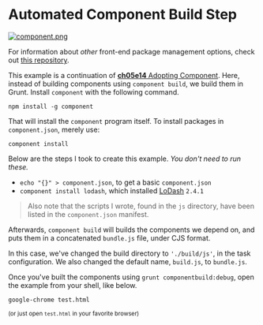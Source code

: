 # Automated Component Build Step

[![component.png][1]][2]

For information about _other_ front-end package management options, check out [this repository][3].

This example is a continuation of [**ch05e14** Adopting Component][4]. Here, instead of building components using `component build`, we build them in Grunt. Install `component` with the following command.

```shell
npm install -g component
```

That will install the `component` program itself. To install packages in `component.json`, merely use:

```shell
component install
```

Below are the steps I took to create this example. _You don't need to run these._

- `echo "{}" > component.json`, to get a basic `component.json`
- `component install lodash`, which installed [LoDash][5] `2.4.1`

> Also note that the scripts I wrote, found in the `js` directory, have been listed in the `component.json` manifest.

Afterwards, `component build` will builds the components we depend on, and puts them in a concatenated `bundle.js` file, under CJS format.

In this case, we've changed the build directory to `'./build/js'`, in the task configuration. We also changed the default name, `build.js`, to `bundle.js`.

Once you've built the components using `grunt componentbuild:debug`, open the example from your shell, like below.

```shell
google-chrome test.html
```

<sub>(or just open `test.html` in your favorite browser)</sub>

  [1]: http://i49.tinypic.com/e7nj9v.png
  [2]: http://component.io
  [3]: https://github.com/wilmoore/frontend-packagers
  [4]: https://github.com/bevacqua/buildfirst/tree/master/ch05/14_adopting-component
  [5]: http://lodash.com/docs
